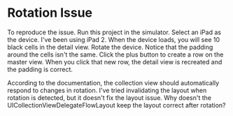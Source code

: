 # Rotation Issue

To reproduce the issue.  Run this project in the simulator.  Select an iPad as the device.  I've been using iPad 2.  When the device loads, you will see 10 black cells in the detail view.  Rotate the device.  Notice that the padding around the cells isn't the same.  Click the plus button to create a row on the master view.  When you click that new row, the detail view is recreated and the padding is correct.

According to the documentation, the collection view should automatically respond to changes in rotation.  I've tried invalidating the layout when rotation is detected, but it doesn't fix the layout issue.  Why doesn't the UICollectionViewDelegateFlowLayout keep the layout correct after rotation?  
